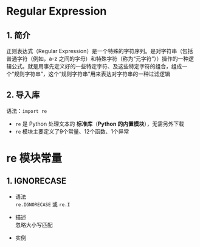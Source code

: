 # Regular Expression

## 1. 简介
正则表达式（Regular Expression）是一个特殊的字符序列。是对字符串（包括普通字符（例如，a-z 之间的字母）和特殊字符（称为“元字符”））操作的一种逻辑公式。就是用事先定义好的一些特定字符、及这些特定字符的组合，组成一个“规则字符串”，这个“规则字符串”用来表达对字符串的一种过滤逻辑

## 2. 导入库
语法：`import re`  
- `re` 是 Python 处理文本的 **标准库**（**Python 的内置模块**），无需另外下载  
- `re` 模块主要定义了9个常量、12个函数、1个异常

# re 模块常量

## 1. IGNORECASE

- 语法  
`re.IGNORECASE` 或 `re.I`  

- 描述  
忽略大小写匹配  

- 实例  
```py

```